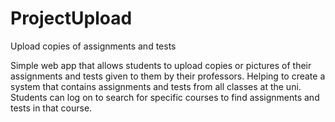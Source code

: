 # ProjectUpload
Upload copies of assignments and tests

Simple web app that allows students to upload copies or pictures of their assignments and tests given to them by their professors.
Helping to create a system that contains assignments and tests from all classes at the uni.
Students can log on to search for specific courses to find assignments and tests in that course.
